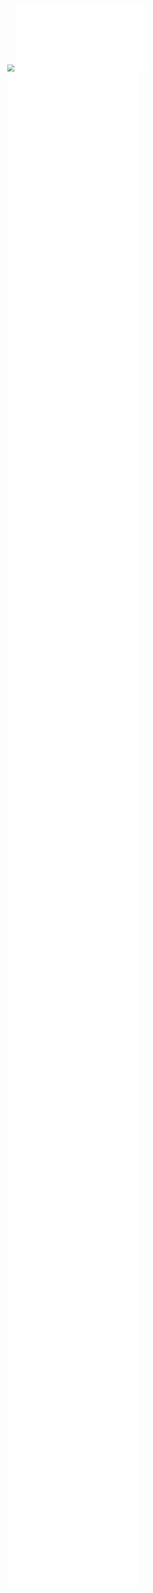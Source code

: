 ![](./05_In-Configure-Ability_canvas.canvas)
![](sections/05.01.00_Background.md)
![](sections/05.02.01.00_Figuring_out_Inflexibility.md)
![](sections/05.02.02.01_De-re-clouding.md)
![](./sections/05.02.02.02_Coalition%20working%20groups%20and%20knowledge%20exchange.md)
![](./sections/05.02.02.03_In-ternal_politics.md)
![](./sections/05.02.02_Figuring_out_In-flex-ability.md)
![](./sections/05.02.03_processing.md)
![](./sections/05.02_Processing%20In-Configure-ability.md)
![](./sections/05.03.01.01_Inflexibility.md)
![](./sections/05.03.01.02.01_In-Docs.md)
![](./sections/05.03.01.02.02_In-Practice.md)
![](./sections/05.03.01.02_in-flex-ability.md)
![](./sections/05.03.01_Configure-ability_In-Docs.md)
![](./sections/05.03.02.01_Coding_protocols.md)
![](./sections/05.03.02.02_SSH_protocols.md)
![](./sections/05.03.02.03_Sudo_protocols.md)
![](./sections/05.03.02.04_User_Protocols.md)
![](./sections/05.03.02.05_Digital_safe_space_protocols.md)
![](./sections/05.03.02.06_Collective_working_protocols..md)
![](./sections/05.03.02.07_Manifesting_Femfester.md)
![](./sections/05.03.02._Configure-ability_In-Workshops.md)
![](./sections/05.03_Configure-ability_In-.md)
![](./sections/05.04_In-reflection.md)
![](sections/05.00_Intro.md)
